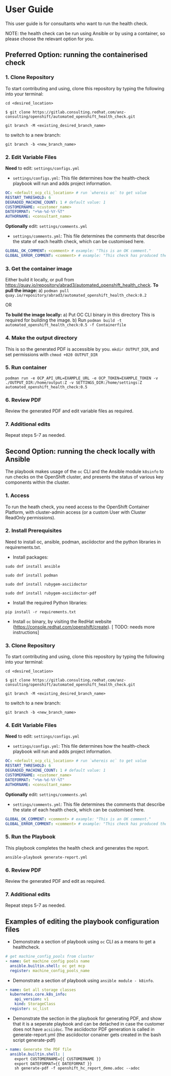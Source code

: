 # User Guide
This user guide is for consultants who want to run the health check.

NOTE: the health check can be run using Ansible or by using a container, so please choose the relevant option for you.

## Preferred Option: running the containerised check
### 1. Clone Repository
To start contributing and using, clone this repository by typing the following into your terminal:
```
cd <desired_location>

$ git clone https://gitlab.consulting.redhat.com/anz-consulting/openshift/automated_openshift_health_check.git

git branch -M <existing_desired_branch_name>
```
to switch to a new branch:
```
git branch -b <new_branch_name>
```

### 2. Edit Variable Files
**Need** to edit: `settings/configs.yml`
- `settings/configs.yml`: This file determines how the health-check playbook will run and adds project information.
````yaml
OC: <default_ocp_cli_location> # run `whereis oc` to get value
RESTART_THRESHOLD: 6
DEGRADED_MACHINE_COUNT: 1 # default value: 1
CUSTOMERNAME: <customer_name>
DATEFORMAT: "+%m-%d-%Y-%T"
AUTHORNAME: <consultant_name>
````

**Optionally** edit: `settings/comments.yml`
- `settings/comments.yml`: This file determines the comments that describe the state of each health check, which can be customised here.
````yaml
GLOBAL_OK_COMMENT: <comment> # example: "This is an OK comment."
GLOBAL_ERROR_COMMENT: <comment> # example: "This check has produced the following errors."
````

### 3. Get the container image
Either build it locally, or pull from https://quay.io/repository/abrad3/automated_openshift_health_check.
**To pull the image:**
a) `podman pull quay.io/repository/abrad3/automated_openshift_health_check:0.2`

OR

**To build the image locally:**
a) Put OC CLI binary in this directory This is required for building the image.
b) Run `podman build -t automated_openshift_health_check:0.5 -f Containerfile`

### 4. Make the output directory
This is so the generated PDF is accessible by you.
`mkdir OUTPUT_DIR`, and set permissions with `chmod +020 OUTPUT_DIR`

### 5. Run container 
`podman run -e OCP_API_URL=EXAMPLE_URL -e OCP_TOKEN=EXAMPLE_TOKEN -v ./OUTPUT_DIR:/home/output:Z -v SETTINGS_DIR:/home/settings:Z automated_openshift_health_check:0.5`

### 6. Review PDF 
Review the generated PDF and edit variable files as required.

### 7. Additional edits
Repeat steps 5-7 as needed.

## Second Option: running the check locally with Ansible
The playbook makes usage of the `oc` CLI and the Ansible module `k8sinfo` to run checks on the OpenShift cluster, and presents the status of various key components within the cluster. 
### 1. Access

To run the heath check, you need access to the OpenShift Container Platform, with cluster-admin access (or a custom User with Cluster ReadOnly permissions).

### 2. Install Prerequisites

Need to install  oc, ansible, podman, asciidoctor and the python libraries in requirements.txt. 

- Install packages:

````
sudo dnf install ansible

sudo dnf install podman

sudo dnf install rubygem-asciidoctor

sudo dnf install rubygem-asciidoctor-pdf
````

- Install the required Python libraries:
````
pip install -r requirements.txt
````

- Install `oc` binary, by visiting the RedHat website (https://console.redhat.com/openshift/create). [ TODO: needs more instructions]

### 3. Clone Repository
To start contributing and using, clone this repository by typing the following into your terminal:
```
cd <desired_location>

$ git clone https://gitlab.consulting.redhat.com/anz-consulting/openshift/automated_openshift_health_check.git

git branch -M <existing_desired_branch_name>
```
to switch to a new branch:
```
git branch -b <new_branch_name>
```

### 4. Edit Variable Files
**Need** to edit: `settings/configs.yml`
- `settings/configs.yml`: This file determines how the health-check playbook will run and adds project information.
````yaml
OC: <default_ocp_cli_location> # run `whereis oc` to get value
RESTART_THRESHOLD: 6
DEGRADED_MACHINE_COUNT: 1 # default value: 1
CUSTOMERNAME: <customer_name>
DATEFORMAT: "+%m-%d-%Y-%T"
AUTHORNAME: <consultant_name>
````

**Optionally** edit: `settings/comments.yml`
- `settings/comments.yml`: This file determines the comments that describe the state of each health check, which can be customised here.
````yaml
GLOBAL_OK_COMMENT: <comment> # example: "This is an OK comment."
GLOBAL_ERROR_COMMENT: <comment> # example: "This check has produced the following errors."
````
### 5. Run the Playbook

This playbook completes the health check and generates the report.

````
ansible-playbook generate-report.yml
````

### 6. Review PDF 
Review the generated PDF and edit as required.

### 7. Additional edits
Repeat steps 5-7 as needed.


## Examples of editing the playbook configuration files
- Demonstrate a section of playbook using `oc` CLI as a means to get a healthcheck. 
```yaml
# get machine_config_pools from cluster
- name: Get machine config pools name
  ansible.builtin.shell: oc get mcp
  register: machine_config_pools_name
```

- Demonstrate a section of playbook using `ansible module - k8info`.
```yaml
- name: Get all storage classes
  kubernetes.core.k8s_info:
    api_version: v1
    kind: StorageClass
  register: sc_list
```

- Demonstrate the section in the playbook for generating PDF, and show that it is a seperate playbook and can be detached in case the customer does not have `acsiidoc`. 
The asciidoctor PDF generation is called in generate-report.yml (the asciidoctor conainer gets created in the bash script generate-pdf)
```yaml
- name: Generate the PDF file
  ansible.builtin.shell: |
    export CUSTOMERNAME={{ CUSTOMERNAME }}
    export DATEFORMAT={{ DATEFORMAT }}
    sh generate-pdf -f openshift_hc_report_demo.adoc --adoc
```
